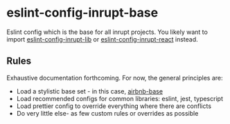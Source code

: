 # eslint-config-inrupt-base

Eslint config which is the base for all inrupt projects. You likely want to import
[eslint-config-inrupt-lib](../eslint-config-inrupt-lib) or
[eslint-config-inrupt-react](../eslint-config-inrupt-react) instead.

## Rules

Exhaustive documentation forthcoming. For now, the general principles are:

* Load a stylistic base set - in this case,
  [airbnb-base](https://www.npmjs.com/package/eslint-config-airbnb-base)
* Load recommended configs for common libraries: eslint, jest, typescript
* Load prettier config to override everything where there are conflicts
* Do very little else- as few custom rules or overrides as possible

